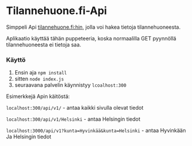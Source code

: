 # Tilannehuone.fi-Api
Simppeli Api [tilannehuone.fi:hin](https://tilannehuone.fi), jolla voi hakea tietoja tilannehuoneesta.

Aplikaatio käyttää tähän puppeteeria, koska normaalilla GET pyynnöllä tilannehuoneesta ei tietoja saa.

### Käyttö
1. Ensin aja `npm install`
2. sitten `node index.js`
3. seuraavana palvelin käynnistyy `lcoalhost:300`



Esimerkkejä Apin käitöstä:

`localhost:300/api/v1/` - antaa kaikki sivulla olevat tiedot

`localhost:300/api/v1/Helsinki` - antaa Helsingin tiedot

`localhost:3000/api/v1?kunta=Hyvinkää&kunta=Helsinki` - antaa Hyvinkään Ja Helsingin tiedot